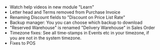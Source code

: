 - Watch help videos in new module "Learn"
- Letter head and Terms removed from Purchase Invoice
- Renaming Discount fields to "Discount on Price List Rate"
- Backup manager: You you can choose which backup to download
- "Reserved Warehouse" is renamed "Delivery Warehouse" in Sales Order
- Timezone fixes: See all time-stamps in Events etc in your timezone, if you are not in the system timezone.
- Fixes to POS
